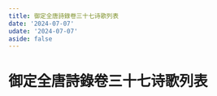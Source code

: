 ```yaml
---
title: 御定全唐詩錄卷三十七诗歌列表
date: '2024-07-07'
udate: '2024-07-07'
aside: false
---
```

# 御定全唐詩錄卷三十七诗歌列表

<PoemList :list="poems" :authorMap="authorMap" :chapternum="37" />

<script setup>
const chapter = '卷三十七';
import poems from '/data/qtsl/卷三十七/poems.json'
import authorMap from '/data/qtsl/卷三十七/author.json'
</script>
